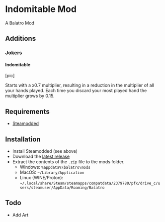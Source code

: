 # Indomitable Mod

A Balatro Mod

## Additions

### Jokers

#### Indomitable

[pic]

Starts with a x0.7 multiplier, resulting in a reduction in the multiplier of all your hands played.  Each time you discard your most played hand the multiplier grows by 0.15.

## Requirements

* [Steamodded](https://github.com/Steamodded/smods)

## Installation

* Install Steamodded (see above)
* Download the [latest release](https://github.com/unkwntech/indomitablemod/releases)
* Extract the contents of the `.zip` file to the mods folder.
    * Windows: `%appdata%\balatro\mods`
    * MacOS: `~/Library/Application`
    * Linux (WINE/Proton): `~/.local/share/Steam/steamapps/compatdata/2379780/pfx/drive_c/users/steamuser/AppData/Roaming/Balatro`

## Todo

* Add Art
